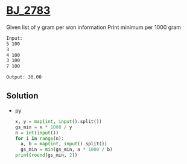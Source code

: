 # [BJ_2783](https://acmicpc.net/problem/2783)

Given list of y gram per won information
Print minimum per 1000 gram

```txt
Input:
5 100
3
4 100
3 100
7 100

Output: 30.00
```

## Solution

* py

  ```py
  x, y = map(int, input().split())
  gs_min = x * 1000 / y
  n = int(input())
  for i in range(n):
    a, b = map(int, input().split())
    gs_min = min(gs_min, a * 1000 / b)
  print(round(gs_min, 2))
  ```
